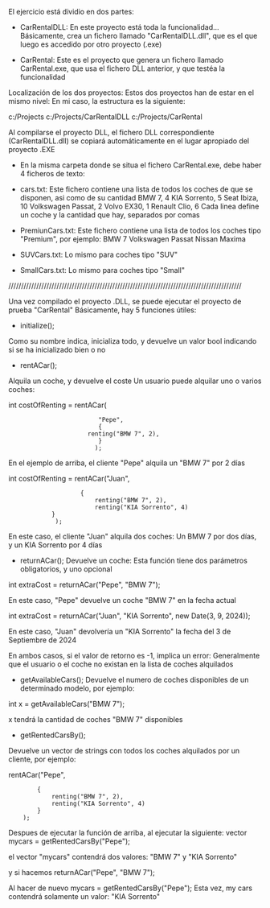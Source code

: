El ejercicio está dividio en dos partes:
- CarRentalDLL:
En este proyecto está toda la funcionalidad... Básicamente, crea un fichero llamado "CarRentalDLL.dll", que es el que luego es accedido por otro proyecto (.exe)

- CarRental:
Este es el proyecto que genera un fichero llamado CarRental.exe, que usa el fichero DLL anterior, y que testéa la funcionalidad


Localización de los dos proyectos:
Estos dos proyectos han de estar en el mismo nivel:
En mi caso, la estructura es la siguiente:

c:/Projects
	c:/Projects/CarRentalDLL
	c:/Projects/CarRental

Al compilarse el proyecto DLL, el fichero DLL correspondiente (CarRentalDLL.dll) se copiará automáticamente en el lugar apropiado del proyecto .EXE

- En la misma carpeta donde se situa el fichero CarRental.exe, debe haber 4 ficheros de texto:
* cars.txt:
Este fichero contiene una lista de todos los coches de que se disponen, asi como de su cantidad
BMW 7, 4
KIA Sorrento, 5
Seat Ibiza, 10
Volkswagen Passat, 2
Volvo EX30, 1
Renault Clio, 6
Cada linea define un coche y la cantidad que hay, separados por comas

* PremiunCars.txt:
Este fichero contiene una lista de todos los coches tipo "Premium", por ejemplo:
BMW 7
Volkswagen Passat
Nissan Maxima

* SUVCars.txt:
Lo mismo para coches tipo "SUV"

* SmallCars.txt:
Lo mismo para coches tipo "Small"



////////////////////////////////////////////////////////////////////////////////////////////

Una vez compilado el proyecto .DLL, se puede ejecutar el proyecto de prueba "CarRental"
Básicamente, hay 5 funciones útiles:
- initialize();
  
Como su nombre indica, inicializa todo, y devuelve un valor bool indicando si se ha inicializado bien o no

- rentACar();
  
Alquila un coche, y devuelve el coste
Un usuario puede alquilar uno o varios coches:


int costOfRenting = rentACar(

                             "Pepe",
                             {
                	      renting("BMW 7", 2),
                             }
                            );
  
En el ejemplo de arriba, el cliente "Pepe" alquila un "BMW 7" por 2 días        	

int costOfRenting = rentACar("Juan",

            			{
                			renting("BMW 7", 2),
                			renting("KIA Sorrento", 4)
				}
			     );	
	     
En este caso, el cliente "Juan" alquila dos coches: Un BMW 7 por dos días, y un KIA Sorrento por 4 días


- returnACar();
Devuelve un coche:
Esta función tiene dos parámetros obligatorios, y uno opcional

int extraCost = returnACar("Pepe", "BMW 7");

En este caso, "Pepe" devuelve un coche "BMW 7" en la fecha actual


int extraCost = returnACar("Juan", "KIA Sorrento", new Date(3, 9, 2024));

En este caso, "Juan" devolvería un "KIA Sorrento" la fecha del 3 de Septiembre de 2024

En ambos casos, si el valor de retorno es -1, implica un error: Generalmente que el usuario o el coche no existan en la lista de coches alquilados


- getAvailableCars();
Devuelve el numero de coches disponibles de un determinado modelo, por ejemplo:

int x = getAvailableCars("BMW 7");

x tendrá la cantidad de coches "BMW 7" disponibles


- getRentedCarsBy();
  
Devuelve un vector de strings con todos los coches alquilados por un cliente, por ejemplo:


rentACar("Pepe",

            {
                renting("BMW 7", 2),
                renting("KIA Sorrento", 4)
            }
        );

Despues de ejecutar la función de arriba, al ejecutar la siguiente:
vector<string> mycars = getRentedCarsBy("Pepe");

el vector "mycars" contendrá dos valores: "BMW 7" y "KIA Sorrento"

y si hacemos
returnACar("Pepe", "BMW 7");

Al hacer de nuevo
mycars = getRentedCarsBy("Pepe");
Esta vez, my cars contendrá solamente un valor: "KIA Sorrento"
